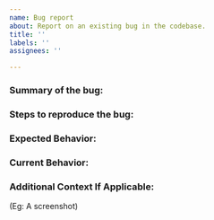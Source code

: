 ```yaml
---
name: Bug report
about: Report on an existing bug in the codebase.
title: ''
labels: ''
assignees: ''

---
```


### Summary of the bug:


### Steps to reproduce the bug:


### Expected Behavior:

### Current Behavior:
### Additional Context If Applicable:
(Eg: A screenshot)
